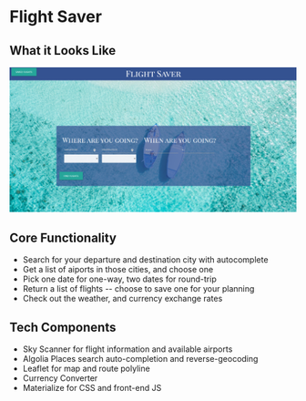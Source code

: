 # Flight Saver
## What it Looks Like
![Find Your Flight](./images/flightSaverScreen.png)

## Core Functionality
- Search for your departure and destination city with autocomplete
- Get a list of aiports in those cities, and choose one
- Pick one date for one-way, two dates for round-trip
- Return a list of flights -- choose to save one for your planning
- Check out the weather, and currency exchange rates

## Tech Components
- Sky Scanner for flight information and available airports
- Algolia Places search auto-completion and reverse-geocoding
- Leaflet for map and route polyline 
- Currency Converter
- Materialize for CSS and front-end JS 

